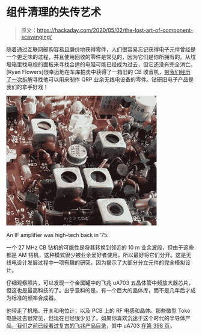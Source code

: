# 组件清理的失传艺术

> 原文：<https://hackaday.com/2020/05/02/the-lost-art-of-component-scavanging/>

随着通过互联网邮购容易且廉价地获得零件，人们很容易忘记获得电子元件曾经是一个更乏味的过程，并且使用回收的零件是常见的，因为它们是你所拥有的。从垃圾箱里找电视的面板来寻找合适的电阻可能已经成为过去，但它还没有完全消亡。[Ryan Flowers]很幸运地在车库拍卖中获得了一箱旧的 CB 收音机，[带我们经历了一次拆解](https://miscdotgeek.com/salvaging-old-cbs-for-qrp-parts-part-1/)寻找他可以用来制作 QRP 业余无线电设备的零件。钻研旧电子产品是我们的拿手好戏！

[![An IF amplifier was high-tech back in '75.](img/510355132755c12b821d95baf67377ca.png)](https://hackaday.com/wp-content/uploads/2020/04/cb-parts-ua703.jpg)

An IF amplifier was high-tech back in ’75.

一个 27 MHz CB 钻机的可能性是将其转换到邻近的 10 m 业余波段，但由于这些都是 AM 钻机，这种模式很少被业余爱好者使用，所以最好将它们分开。这是无线电设计发展过程中一项有趣的研究，因为揭示了大部分分立元件的完全模拟设计。

仔细观察照片，可以发现一个金属罐中的飞兆 uA703 五晶体管中频放大器芯片，但这也是最高科技的了。出乎意料的是，有一个巨大的晶体库，而不是几年后才成为标准的频率合成器。

他带走了机箱、开关和电位计，以及 PCB 上的 RF 电感和晶体。那些微型 Toko 电感过去很常见，但现在已经很少见了。如果你喜欢沉迷于这个时代的半导体产品[，我们之前已经看过复古的飞兆产品目录](https://hackaday.com/2018/02/16/retrotechtacular-am-radios-core-memory-and-color-tv-what-was-hot-in-chips-in-73/)，其中 uA703 [在第 398 页](https://archive.org/details/bitsavers_fairchilddldLinearIntegratedCircuitsDataCatalog_30443462/page/n397/mode/2up)。